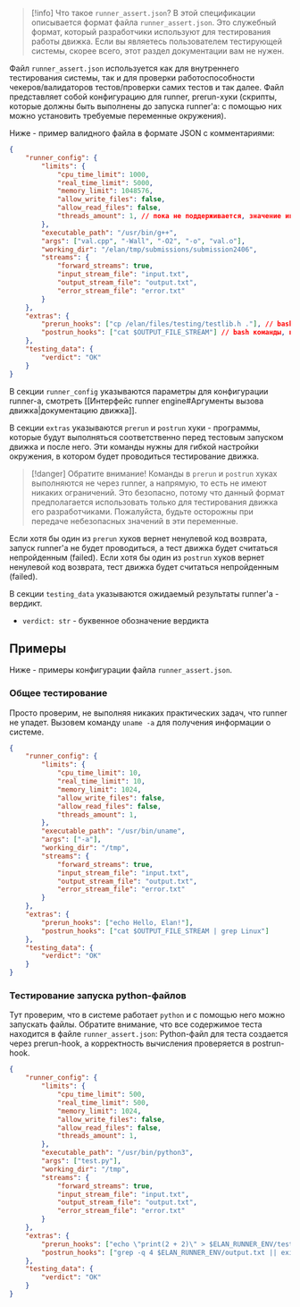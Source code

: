 > [!info] Что такое `runner_assert.json`?
> В этой спецификации описывается формат файла `runner_assert.json`. Это служебный формат, который разработчики используют для тестирования работы движка. Если вы являетесь пользователем тестирующей системы, скорее всего, этот раздел документации вам не нужен.

Файл `runner_assert.json` используется как для внутреннего тестирования системы, так и для проверки работоспособности чекеров/валидаторов тестов/проверки самих тестов и так далее.
Файл представляет собой конфигурацию для runner, prerun-хуки (скрипты, которые должны быть выполнены до запуска runner'а: с помощью них можно установить требуемые переменные окружения). 

Ниже - пример валидного файла в формате JSON с комментариями:
```json
{
	"runner_config": {
		"limits": {
			"cpu_time_limit": 1000,
			"real_time_limit": 5000,
			"memory_limit": 1048576,
			"allow_write_files": false,
			"allow_read_files": false,
			"threads_amount": 1, // пока не поддерживается, значение игнорируется runner'ом
		},
		"executable_path": "/usr/bin/g++",
		"args": ["val.cpp", "-Wall", "-O2", "-o", "val.o"],
		"working_dir": "/elan/tmp/submissions/submission2406",
		"streams": {
			"forward_streams": true,
			"input_stream_file": "input.txt",
			"output_stream_file": "output.txt",
			"error_stream_file": "error.txt"
		}
	},
	"extras": {
		"prerun_hooks": ["cp /elan/files/testing/testlib.h ."], // bash команды, которые будут выполнены перед запуском раннера
		"postrun_hooks": ["cat $OUTPUT_FILE_STREAM"] // bash команды, которые будут выполнены после запуска раннера
	},
	"testing_data": {
		"verdict": "OK"
	}
}
```

В секции `runner_config` указываются параметры для конфигурации runner-а, смотреть [[Интерфейс runner engine#Аргументы вызова движка|документацию движка]].

В секции `extras` указываются `prerun` и `postrun` хуки - программы, которые будут выполняться соответственно перед тестовым запуском движка и после него. Эти команды нужны для гибкой настройки окружения, в котором будет проводиться тестирование движка.

>[!danger] Обратите внимание!
>Команды в `prerun` и `postrun` хуках выполняются не через runner, а напрямую, то есть не имеют никаких ограничений. Это безопасно, потому что данный формат предполагается использовать только для тестирования движка его разработчиками. Пожалуйста, будьте осторожны при передаче небезопасных значений в эти переменные.

Если хотя бы один из `prerun` хуков вернет ненулевой код возврата, запуск runner'а не будет проводиться, а тест движка будет считаться непройденным (failed).
Если хотя бы один из `postrun` хуков вернет ненулевой код возврата, тест движка будет считаться непройденным (failed).

В секции `testing_data` указываются ожидаемый результаты runner'а - вердикт. 
- `verdict: str` - буквенное обозначение вердикта

## Примеры
Ниже - примеры конфигурации файла `runner_assert.json`.
### Общее тестирование
Просто проверим, не выполняя никаких практических задач, что runner не упадет. Вызовем команду `uname -a` для получения информации о системе.
```json
{
	"runner_config": {
		"limits": {
			"cpu_time_limit": 10,
			"real_time_limit": 10,
			"memory_limit": 1024,
			"allow_write_files": false,
			"allow_read_files": false,
			"threads_amount": 1,
		},
		"executable_path": "/usr/bin/uname",
		"args": ["-a"],
		"working_dir": "/tmp",
		"streams": {
			"forward_streams": true,
			"input_stream_file": "input.txt",
			"output_stream_file": "output.txt",
			"error_stream_file": "error.txt"
		}
	},
	"extras": {
		"prerun_hooks": ["echo Hello, Elan!"],
		"postrun_hooks": ["cat $OUTPUT_FILE_STREAM | grep Linux"]
	},
	"testing_data": {
		"verdict": "OK"
	}
}
```

### Тестирование запуска python-файлов
Тут проверим, что в системе работает `python` и с помощью него можно запускать файлы.
Обратите внимание, что все содержимое теста находится в файле `runner_assert.json`: Python-файл для теста создается через prerun-hook, а корректность вычисления проверяется в postrun-hook.
```json
{
	"runner_config": {
		"limits": {
			"cpu_time_limit": 500,
			"real_time_limit": 500,
			"memory_limit": 1024,
			"allow_write_files": false,
			"allow_read_files": false,
			"threads_amount": 1,
		},
		"executable_path": "/usr/bin/python3",
		"args": ["test.py"],
		"working_dir": "/tmp",
		"streams": {
			"forward_streams": true,
			"input_stream_file": "input.txt",
			"output_stream_file": "output.txt",
			"error_stream_file": "error.txt"
		}
	},
	"extras": {
		"prerun_hooks": ["echo \"print(2 + 2)\" > $ELAN_RUNNER_ENV/test.py"],
		"postrun_hooks": ["grep -q 4 $ELAN_RUNNER_ENV/output.txt || exit 1"]
	},
	"testing_data": {
		"verdict": "OK"
	}
}
```